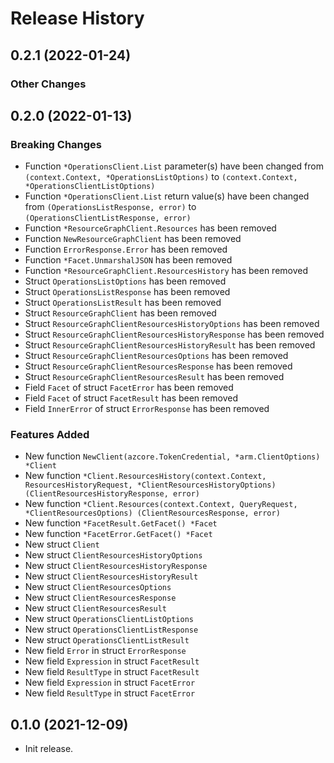 # Release History

## 0.2.1 (2022-01-24)
### Other Changes


## 0.2.0 (2022-01-13)
### Breaking Changes

- Function `*OperationsClient.List` parameter(s) have been changed from `(context.Context, *OperationsListOptions)` to `(context.Context, *OperationsClientListOptions)`
- Function `*OperationsClient.List` return value(s) have been changed from `(OperationsListResponse, error)` to `(OperationsClientListResponse, error)`
- Function `*ResourceGraphClient.Resources` has been removed
- Function `NewResourceGraphClient` has been removed
- Function `ErrorResponse.Error` has been removed
- Function `*Facet.UnmarshalJSON` has been removed
- Function `*ResourceGraphClient.ResourcesHistory` has been removed
- Struct `OperationsListOptions` has been removed
- Struct `OperationsListResponse` has been removed
- Struct `OperationsListResult` has been removed
- Struct `ResourceGraphClient` has been removed
- Struct `ResourceGraphClientResourcesHistoryOptions` has been removed
- Struct `ResourceGraphClientResourcesHistoryResponse` has been removed
- Struct `ResourceGraphClientResourcesHistoryResult` has been removed
- Struct `ResourceGraphClientResourcesOptions` has been removed
- Struct `ResourceGraphClientResourcesResponse` has been removed
- Struct `ResourceGraphClientResourcesResult` has been removed
- Field `Facet` of struct `FacetError` has been removed
- Field `Facet` of struct `FacetResult` has been removed
- Field `InnerError` of struct `ErrorResponse` has been removed

### Features Added

- New function `NewClient(azcore.TokenCredential, *arm.ClientOptions) *Client`
- New function `*Client.ResourcesHistory(context.Context, ResourcesHistoryRequest, *ClientResourcesHistoryOptions) (ClientResourcesHistoryResponse, error)`
- New function `*Client.Resources(context.Context, QueryRequest, *ClientResourcesOptions) (ClientResourcesResponse, error)`
- New function `*FacetResult.GetFacet() *Facet`
- New function `*FacetError.GetFacet() *Facet`
- New struct `Client`
- New struct `ClientResourcesHistoryOptions`
- New struct `ClientResourcesHistoryResponse`
- New struct `ClientResourcesHistoryResult`
- New struct `ClientResourcesOptions`
- New struct `ClientResourcesResponse`
- New struct `ClientResourcesResult`
- New struct `OperationsClientListOptions`
- New struct `OperationsClientListResponse`
- New struct `OperationsClientListResult`
- New field `Error` in struct `ErrorResponse`
- New field `Expression` in struct `FacetResult`
- New field `ResultType` in struct `FacetResult`
- New field `Expression` in struct `FacetError`
- New field `ResultType` in struct `FacetError`


## 0.1.0 (2021-12-09)

- Init release.
